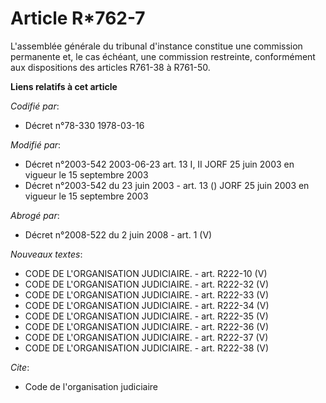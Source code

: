 # Article R*762-7

L'assemblée générale du tribunal d'instance constitue une commission permanente et, le cas échéant, une commission
restreinte, conformément aux dispositions des articles R761-38 à R761-50.

**Liens relatifs à cet article**

_Codifié par_:

  - Décret n°78-330 1978-03-16

_Modifié par_:

  - Décret n°2003-542 2003-06-23 art. 13 I, II JORF 25 juin 2003 en vigueur le 15 septembre 2003
  - Décret n°2003-542 du 23 juin 2003 - art. 13 () JORF 25 juin 2003 en vigueur le 15 septembre 2003

_Abrogé par_:

  - Décret n°2008-522 du 2 juin 2008 - art. 1 (V)

_Nouveaux textes_:

  - CODE DE L'ORGANISATION JUDICIAIRE. - art. R222-10 (V)
  - CODE DE L'ORGANISATION JUDICIAIRE. - art. R222-32 (V)
  - CODE DE L'ORGANISATION JUDICIAIRE. - art. R222-33 (V)
  - CODE DE L'ORGANISATION JUDICIAIRE. - art. R222-34 (V)
  - CODE DE L'ORGANISATION JUDICIAIRE. - art. R222-35 (V)
  - CODE DE L'ORGANISATION JUDICIAIRE. - art. R222-36 (V)
  - CODE DE L'ORGANISATION JUDICIAIRE. - art. R222-37 (V)
  - CODE DE L'ORGANISATION JUDICIAIRE. - art. R222-38 (V)

_Cite_:

  - Code de l'organisation judiciaire
